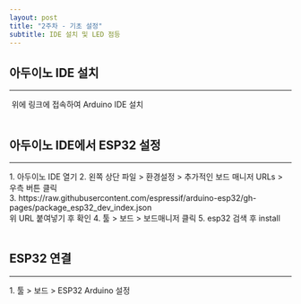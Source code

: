 ```yaml
---
layout: post
title: "2주차 - 기초 설정"
subtitle: IDE 설치 및 LED 점등
---
```


## 아두이노 IDE 설치
<hr/>
<a href="https://www.arduino.cc/en/software"></a>
<img scr="https://github.com/yejin0509/yejin0509.github.io/issues/2#issue-1610654389"/>
위에 링크에 접속하여 Arduino IDE 설치
<br><br>

## 아두이노 IDE에서 ESP32 설정
<hr/>
1. 아두이노 IDE 열기
2. 왼쪽 상단 파일 > 환경설정 > 추가적인 보드 매니저 URLs > 우측 버튼 클릭<br>
3.
https://raw.githubusercontent.com/espressif/arduino-esp32/gh-pages/package_esp32_dev_index.json
<br>위 URL 붙여넣기 후 확인
4. 툴 > 보드 > 보드매니저 클릭
5. esp32 검색 후 install
<br><br>

## ESP32 연결 
<hr/>
1. 툴 > 보드 > ESP32 Arduino 설정
